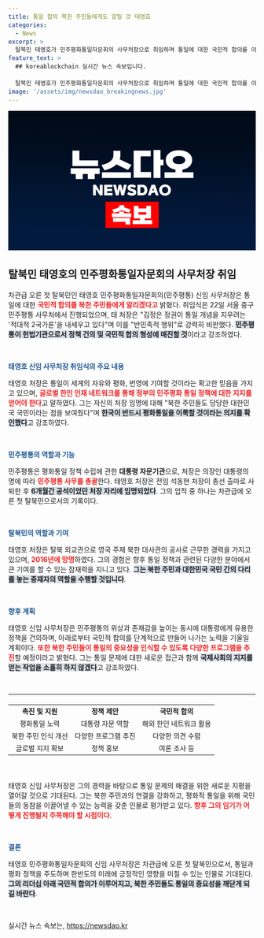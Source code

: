 ```yaml
---
title: 통일 합의 북한 주민들에게도 알릴 것 태영호
categories:
  - News
excerpt: >
  탈북민 태영호가 민주평화통일자문회의 사무처장으로 취임하며 통일에 대한 국민적 합의를 이끌겠다고 선언! 북한 주민들을 위한 새로운 소통의 시대를 열어갈 그의 출사표가 기대를 모은다.
feature_text: >
  ## koreablockchain 실시간 뉴스 속보입니다.

  탈북민 태영호가 민주평화통일자문회의 사무처장으로 취임하며 통일에 대한 국민적 합의를 이끌겠다고 선언! 북한 주민들을 위한 새로운 소통의 시대를 열어갈 그의 출사표가 기대를 모은다.
image: '/assets/img/newsdao_breakingnews.jpg'
---
```


<p><img src="/assets/img/newsdao_breakingnews.jpg" alt="koreablockchain 속보" /></p>

<h2 data-ke-size="size26">탈북민 태영호의 민주평화통일자문회의 사무처장 취임</h2>

<p data-ke-size="size16">차관급 오른 첫 탈북민인 태영호 민주평화통일자문회의(민주평통) 신임 사무처장은 통일에 대한 <b><span style="color: #ee2323;">국민적 합의를 북한 주민들에게 알리겠다고</span></b> 밝혔다. 취임식은 22일 서울 중구 민주평통 사무처에서 진행되었으며, 태 처장은 "김정은 정권이 통일 개념을 지우려는 '적대적 2국가론'을 내세우고 있다"며 이를 "반민족적 행위"로 강력히 비판했다. <b><span style="background-color: #21538527;">민주평통이 헌법기관으로서 정책 건의 및 국민적 합의 형성에 매진할 것</span></b>이라고 강조하였다.</p>

<p data-ke-size="size16">&nbsp;</p>

<p><b><span style="color: #1a5490;">태영호 신임 사무처장 취임식의 주요 내용</span></b></p>

<p data-ke-size="size16">태영호 처장은 통일이 세계의 자유와 평화, 번영에 기여할 것이라는 확고한 믿음을 가지고 있으며, <b><span style="color: #ee2323;">글로벌 한인 인재 네트워크를 통해 정부의 민주평화 통일 정책에 대한 지지를 얻어야 한다</span></b>고 말하였다. 그는 자신의 처장 임명에 대해 "북한 주민들도 당당한 대한민국 국민이라는 점을 보여줬다"며 <b><span style="background-color: #21538527;">한국이 반드시 평화통일을 이룩할 것이라는 의지를 확인했다</span></b>고 강조하였다.</p>

<p data-ke-size="size16">&nbsp;</p>

<p><b><span style="color: #1a5490;">민주평통의 역할과 기능</span></b></p>

<p data-ke-size="size16">민주평통은 평화통일 정책 수립에 관한 <b>대통령 자문기관</b>으로, 처장은 의장인 대통령의 명에 따라 <b><span style="color: #ee2323;">민주평통 사무를 총괄</span></b>한다. 태영호 처장은 전임 석동현 처장이 총선 출마로 사퇴한 후 <b><span style="background-color: #21538527;">6개월간 공석이었던 처장 자리에 임명되었다</span></b>. 그의 업적 중 하나는 차관급에 오른 첫 탈북민으로서의 기록이다.</p>

<p data-ke-size="size16">&nbsp;</p>

<p><b><span style="color: #1a5490;">탈북민의 역할과 기여</span></b></p>

<p data-ke-size="size16">태영호 처장은 탈북 외교관으로 영국 주재 북한 대사관의 공사로 근무한 경력을 가지고 있으며, <b><span style="color: #ee2323;">2016년에 망명</span></b>하였다. 그의 경험은 향후 통일 정책과 관련된 다양한 분야에서 큰 기여를 할 수 있는 잠재력을 지니고 있다. <b><span style="background-color: #21538527;">그는 북한 주민과 대한민국 국민 간의 다리를 놓는 중재자의 역할을 수행할 것입니다</span></b>.</p>

<p data-ke-size="size16">&nbsp;</p>

<p><b><span style="color: #1a5490;">향후 계획</span></b></p>

<p data-ke-size="size16">태영호 신임 사무처장은 민주평통의 위상과 존재감을 높이는 동시에 대통령에게 유용한 정책을 건의하며, 아래로부터 국민적 합의를 단계적으로 만들어 나가는 노력을 기울일 계획이다. <b><span style="color: #ee2323;">또한 북한 주민들이 통일의 중요성을 인식할 수 있도록 다양한 프로그램을 추진</span></b>할 예정이라고 밝혔다. 그는 통일 문제에 대한 새로운 접근과 함께 <b><span style="background-color: #21538527;">국제사회의 지지를 얻는 작업을 소홀히 하지 않겠다</span></b>고 강조하였다.</p>

<p data-ke-size="size16">&nbsp;</p>

<hr>

<table style="width: 100%; border-collapse: collapse;margin: 20px 0;">
<tr>
<td style="text-align: center; height: 17px;"><b>촉진 및 지원</b></td>
<td style="text-align: center; height: 17px;"><b>정책 제안</b></td>
<td style="text-align: center; height: 17px;"><b>국민적 합의</b></td>
</tr>
<tr>
<td style="text-align: center; height: 17px;">평화통일 노력</td>
<td style="text-align: center; height: 17px;">대통령 자문 역할</td>
<td style="text-align: center; height: 17px;">해외 한인 네트워크 활용</td>
</tr>
<tr>
<td style="text-align: center; height: 17px;">북한 주민 인식 개선</td>
<td style="text-align: center; height: 17px;">다양한 프로그램 추진</td>
<td style="text-align: center; height: 17px;">다양한 의견 수렴</td>
</tr>
<tr>
<td style="text-align: center; height: 17px;">글로벌 지지 확보</td>
<td style="text-align: center; height: 17px;">정책 홍보</td>
<td style="text-align: center; height: 17px;">여론 조사 등</td>
</tr>
</table>

<p data-ke-size="size16">&nbsp;</p>

<p data-ke-size="size16">태영호 신임 사무처장은 그의 경력을 바탕으로 통일 문제의 해결을 위한 새로운 지평을 열어갈 것으로 기대된다. 그는 북한 주민과의 연결을 강화하고, 평화적 통일을 위해 국민들의 동참을 이끌어낼 수 있는 능력을 갖춘 인물로 평가받고 있다. <b><span style="color: #ee2323;">향후 그의 임기가 어떻게 진행될지 주목해야 할 시점이다</span></b>.</p>

<p data-ke-size="size16">&nbsp;</p>

<p><b><span style="color: #1a5490;">결론</span></b></p>

<p data-ke-size="size16">태영호 민주평화통일자문회의 신임 사무처장은 차관급에 오른 첫 탈북민으로서, 통일과 평화 정책을 주도하며 한반도의 미래에 긍정적인 영향을 미칠 수 있는 인물로 기대된다. <b><span style="background-color: #21538527;">그의 리더십 아래 국민적 합의가 이루어지고, 북한 주민들도 통일의 중요성을 깨닫게 되길 바란다</span></b>.</p>

<p data-ke-size="size16">&nbsp;</p>
실시간 뉴스 속보는, <a href="https://newsdao.kr" rel="dofollow">https://newsdao.kr</a>


